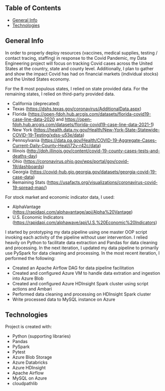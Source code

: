 ## Table of Contents
- [General Info](#general-info)
- [Technologies](#technologies)

## General Info
In order to properly deploy resources (vaccines, medical supplies, testing / contact tracing, staffing) in response to the Covid Pandemic, my Data Engineering project will focus on tracking Covid cases across the United States at the country, state and county level. Additionally, I plan to gather and show the impact Covid has had on financial markets (individual stocks) and the United States economy.

For the 8 most populous states, I relied on state provided data. For the remaining states, I relied on third-party provided data. 

- California (deprecated)
- Texas (https://dshs.texas.gov/coronavirus/AdditionalData.aspx)
- Florida (https://open-fdoh.hub.arcgis.com/datasets/florida-covid19-case-line-data-2020 and https://open-fdoh.hub.arcgis.com/datasets/florida-covid19-case-line-data-2021-1)
- New York (https://health.data.ny.gov/Health/New-York-State-Statewide-COVID-19-Testing/xdss-u53e/data)
- Pennsylvania (https://data.pa.gov/Health/COVID-19-Aggregate-Cases-Current-Daily-County-Heal/j72v-r42c/data)
- Illinois (http://dph.illinois.gov/content/covid-19-county-cases-tests-and-deaths-day)
- Ohio (https://coronavirus.ohio.gov/wps/portal/gov/covid-19/dashboards)
- Georgia (https://covid-hub.gio.georgia.gov/datasets/georgia-covid-19-case-data)
- Remaining Stats (https://usafacts.org/visualizations/coronavirus-covid-19-spread-map/)

For stock market and economic indicator data, I used:

- AlphaVantage (https://rapidapi.com/alphavantage/api/Alpha%20Vantage)
- U.S. Economic Indicators (https://rapidapi.com/alphawave/api/U.S.%20Economic%20Indicators)

I started by prototyping my data pipeline using one master OOP script invoking each activity of the pipeline without user intervention. I relied heavily on Python to facilitate data extraction and Pandas for data cleaning and processing. In the next iteration, I updated my data pipeline to primarily use PySpark for data cleaning and processing. In the most recent iteration, I performed the following:

- Created an Apache Airflow DAG for data pipeline facilitation
- Created and configured Azure VM to handle data extration and ingestion into Azure Blob
- Created and configured Azure HDInsight Spark cluster using script actions and Ambari
- Performed data cleaning and processing on HDInsight Spark cluster
- Write processed data to MySQL instance on Azure

## Technologies
Project is created with: 
* Python (supporting libraries)
* Pandas
* PySpark
* Pytest
* Azure Blob Storage
* Azure Databricks
* Azure HDInsight
* Apache Airflow
* MySQL on Azure
* cloudpathlib